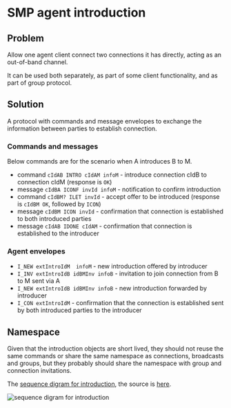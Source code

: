 # SMP agent introduction

## Problem

Allow one agent client connect two connections it has directly, acting as an out-of-band channel.

It can be used both separately, as part of some client functionality, and as part of group protocol.

## Solution

A protocol with commands and message envelopes to exchange the information between parties to establish connection.

### Commands and messages

Below commands are for the scenario when A introduces B to M.

- command `cIdAB INTRO cIdAM infoM` - introduce connection cIdB to connection cIdM (response is `OK`)
- message `cIdBA ICONF invId infoM` - notification to confirm introduction
- command `cIdBM? ILET invId` - accept offer to be introduced (response is `cIdBM OK`, followed by `ICON`)
- message `cIdBM ICON invId` - confirmation that connection is established to both introduced parties
- message `cIdAB IDONE cIdAM` - confirmation that connection is established to the introducer

### Agent envelopes

- `I_NEW extIntroIdM  infoM` - new introduction offered by introducer
- `I_INV extIntroIdB idBMInv infoB` - invitation to join connection from B to M sent via A
- `I_NEW extIntroIdB idBMInv infoB` - new introduction forwarded by introducer
- `I_CON extIntroIdM` - confirmation that the connection is established sent by both introduced parties to the introducer

## Namespace

Given that the introduction objects are short lived, they should not reuse the same commands or share the same namespace as connections, broadcasts and groups, but they probably should share the namespace with group and connection invitations.

The [sequence digram for introduction](https://mermaid-js.github.io/mermaid-live-editor/#/view/eyJjb2RlIjoic2VxdWVuY2VEaWFncmFtXG4gIHBhcnRpY2lwYW50IEEgYXMgQWxpY2UgKEEpIC0gdGhlIGludHJvZHVjZXJcbiAgcGFydGljaXBhbnQgQUEgYXMgQWxpY2Unczxicj5hZ2VudCAoQUEpXG4gIHBhcnRpY2lwYW50IEIgYXMgQm9iIChCKSAtIGludHJvZHVjZWRcbiAgcGFydGljaXBhbnQgQkEgYXMgQm9iJ3M8YnI-YWdlbnQgKEJBKVxuICBwYXJ0aWNpcGFudCBNIGFzIE1hcmsgKE0pIC0gaW50cm9kdWNlZCB0b1xuICBwYXJ0aWNpcGFudCBNQSBhcyBNYXJrJ3M8YnI-YWdlbnQgKE1BKVxuXG4gIG5vdGUgb3ZlciBBLCBBQTogMS4gY3JlYXRlIGludHJvZHVjdGlvblxuICBBIC0-PiBBQTogaWRBQiBJTkVXIGlkQU0gaW5mb008YnI-KGlkQUIgLSBjb25uIGFsaWFzIEEgaGFzIGZvciBCLDxicj5pZEFNIC0gZm9yIE0pXG4gIEFBIC0-PiBBOiBpZEFCIE9LXG5cbiAgbm90ZSBvdmVyIEEsIEJBOiAyLiBzZW5kIGludHJvIHRvIEJvYlxuXG4gIEFBIC0-PiBCQTogdmlhIGlkQUI6IElfTkVXIGV4dEludHJvSWRCICBpbmZvTVxuICBCQSAtPj4gQjogaWRCQSBJQ09ORiBpbnRJbnRyb0lkQiBpbmZvTVxuICBCIC0-PiBCQTogaWRCQSBJTEVUIGludEludHJvSWRCXG4gIEJBIC0-PiBCOiBpZEJBIE9LXG5cbiAgbm90ZSBvdmVyIEJBOiAzLiBjcmVhdGUgY29ubmVjdGlvbiBmb3IgIE0gaWRCTVxuXG4gIEJBIC0-PiBBQTogdmlhIGlkQkE6IElfSU5WIGV4dEludHJvSWRCIGlkQk1JbnYgaW5mb0JcblxuICBub3RlIG92ZXIgQUEsIE06IDQuIHNlbmQgaW50cm8gdG8gTWFya1xuXG4gIEFBIC0-PiBNQTogdmlhIGlkQU06IElfTkVXIGV4dEludHJvSWRNIGlkQk1JbnYgaW5mb0JcblxuICBub3RlIG92ZXIgTUEsIEI6IDUuIE1hcmsgY29ubmVjdHMgdG8gQm9iXG5cbiAgTUEgLT4-IE06IGlkTUEgSUNPTkYgaW50SW50cm9JZE0gaW5mb0JcbiAgTSAtPj4gTUE6IGlkTUI_IElMRVQgaW50SW50cm9JZE1cblxuICBNQSAtPj4gQkE6ICBlc3RhYmxpc2ggY29ubmVjdGlvbiBpZEJNIC0-IGlkTUJcblxuICBub3RlIG92ZXIgQSwgTUE6IDYuIG5vdGlmeSBhbGwgY2xpZW50c1xuXG4gIE1BIC0-PiBNOiBpZE1CIElDT04gaW50SW50cm9JZE1cbiAgQkEgLT4-IEI6IGlkQk0gSUNPTiBpbnRJbnRyb0lkQlxuICBNQSAtPj4gQUE6IHZpYSBpZE1BIElfQ09OIGV4dEludHJvSWRNXG4gIEJBIC0-PiBBQTogdmlhIGlkQkEgSV9DT04gZXh0SW50cm9JZEJcbiAgQUEgLT4-IEE6IGlkQUIgSURPTkUgaWRBTVxuIiwibWVybWFpZCI6e30sInVwZGF0ZUVkaXRvciI6ZmFsc2V9), the source is [here](./intro.mmd).

![sequence digram for introduction](https://mermaid.ink/svg/eyJjb2RlIjoic2VxdWVuY2VEaWFncmFtXG4gIHBhcnRpY2lwYW50IEEgYXMgQWxpY2UgKEEpIC0gdGhlIGludHJvZHVjZXJcbiAgcGFydGljaXBhbnQgQUEgYXMgQWxpY2Unczxicj5hZ2VudCAoQUEpXG4gIHBhcnRpY2lwYW50IEIgYXMgQm9iIChCKSAtIGludHJvZHVjZWRcbiAgcGFydGljaXBhbnQgQkEgYXMgQm9iJ3M8YnI-YWdlbnQgKEJBKVxuICBwYXJ0aWNpcGFudCBNIGFzIE1hcmsgKE0pIC0gaW50cm9kdWNlZCB0b1xuICBwYXJ0aWNpcGFudCBNQSBhcyBNYXJrJ3M8YnI-YWdlbnQgKE1BKVxuXG4gIG5vdGUgb3ZlciBBLCBBQTogMS4gY3JlYXRlIGludHJvZHVjdGlvblxuICBBIC0-PiBBQTogaWRBQiBJTkVXIGlkQU0gaW5mb008YnI-KGlkQUIgLSBjb25uIGFsaWFzIEEgaGFzIGZvciBCLDxicj5pZEFNIC0gZm9yIE0pXG4gIEFBIC0-PiBBOiBpZEFCIE9LXG5cbiAgbm90ZSBvdmVyIEEsIEJBOiAyLiBzZW5kIGludHJvIHRvIEJvYlxuXG4gIEFBIC0-PiBCQTogdmlhIGlkQUI6IElfTkVXIGV4dEludHJvSWRCICBpbmZvTVxuICBCQSAtPj4gQjogaWRCQSBJQ09ORiBpbnRJbnRyb0lkQiBpbmZvTVxuICBCIC0-PiBCQTogaWRCQSBJTEVUIGludEludHJvSWRCXG4gIEJBIC0-PiBCOiBpZEJBIE9LXG5cbiAgbm90ZSBvdmVyIEJBOiAzLiBjcmVhdGUgY29ubmVjdGlvbiBmb3IgIE0gaWRCTVxuXG4gIEJBIC0-PiBBQTogdmlhIGlkQkE6IElfSU5WIGV4dEludHJvSWRCIGlkQk1JbnYgaW5mb0JcblxuICBub3RlIG92ZXIgQUEsIE06IDQuIHNlbmQgaW50cm8gdG8gTWFya1xuXG4gIEFBIC0-PiBNQTogdmlhIGlkQU06IElfTkVXIGV4dEludHJvSWRNIGlkQk1JbnYgaW5mb0JcblxuICBub3RlIG92ZXIgTUEsIEI6IDUuIE1hcmsgY29ubmVjdHMgdG8gQm9iXG5cbiAgTUEgLT4-IE06IGlkTUEgSUNPTkYgaW50SW50cm9JZE0gaW5mb0JcbiAgTSAtPj4gTUE6IGlkTUI_IElMRVQgaW50SW50cm9JZE1cblxuICBNQSAtPj4gQkE6ICBlc3RhYmxpc2ggY29ubmVjdGlvbiBpZEJNIC0-IGlkTUJcblxuICBub3RlIG92ZXIgQSwgTUE6IDYuIG5vdGlmeSBhbGwgY2xpZW50c1xuXG4gIE1BIC0-PiBNOiBpZE1CIElDT04gaW50SW50cm9JZE1cbiAgQkEgLT4-IEI6IGlkQk0gSUNPTiBpbnRJbnRyb0lkQlxuICBNQSAtPj4gQUE6IHZpYSBpZE1BIElfQ09OIGV4dEludHJvSWRNXG4gIEJBIC0-PiBBQTogdmlhIGlkQkEgSV9DT04gZXh0SW50cm9JZEJcbiAgQUEgLT4-IEE6IGlkQUIgSURPTkUgaWRBTVxuIiwibWVybWFpZCI6e30sInVwZGF0ZUVkaXRvciI6ZmFsc2V9)
